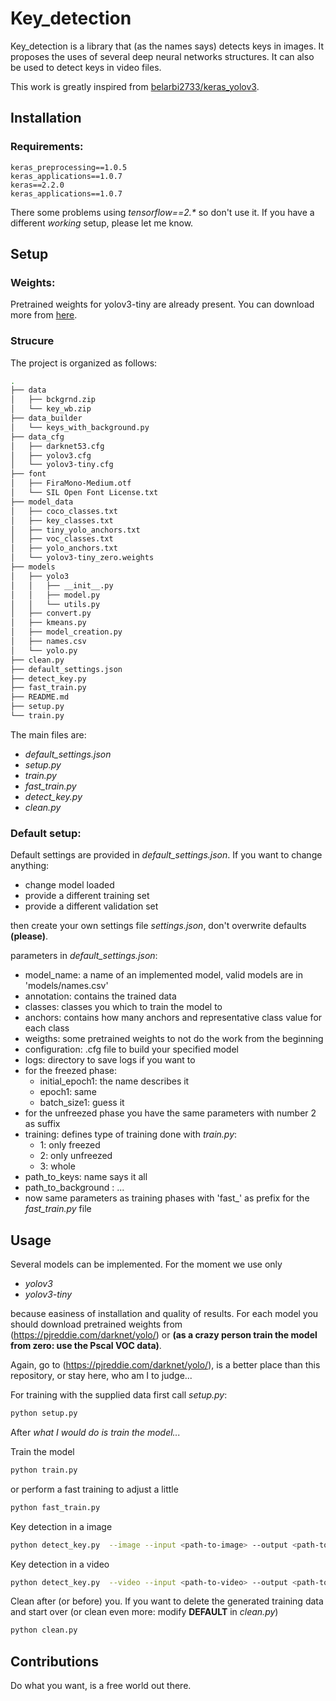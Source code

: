 # Key_detection

Key_detection is a library that (as the names says) detects keys
in images. It proposes the uses of several deep neural networks structures.
It can also be used to detect keys in video files.

This work is greatly inspired from [belarbi2733/keras_yolov3](https://github.com/belarbi2733/keras_yolov3). 

## Installation

### Requirements:
    keras_preprocessing==1.0.5
    keras_applications==1.0.7
    keras==2.2.0
    keras_applications==1.0.7
    
There some problems using _tensorflow==2.*_ so don't use it.
If you have a different _working_ setup, please let me know.

## Setup

### Weights:
Pretrained weights for yolov3-tiny are already present. You can download
more from [here](https://pjreddie.com/darknet/).

### Strucure
The project is organized as follows:
```bash
.
├── data
│   ├── bckgrnd.zip
│   └── key_wb.zip
├── data_builder
│   └── keys_with_background.py
├── data_cfg
│   ├── darknet53.cfg
│   ├── yolov3.cfg
│   └── yolov3-tiny.cfg
├── font
│   ├── FiraMono-Medium.otf
│   └── SIL Open Font License.txt
├── model_data
│   ├── coco_classes.txt
│   ├── key_classes.txt
│   ├── tiny_yolo_anchors.txt
│   ├── voc_classes.txt
│   ├── yolo_anchors.txt
│   └── yolov3-tiny_zero.weights
├── models
│   ├── yolo3
│   │   ├── __init__.py
│   │   ├── model.py
│   │   └── utils.py
│   ├── convert.py
│   ├── kmeans.py
│   ├── model_creation.py
│   ├── names.csv
│   └── yolo.py
├── clean.py
├── default_settings.json
├── detect_key.py
├── fast_train.py
├── README.md
├── setup.py
└── train.py
```

The main files are:
* _default_settings.json_
* _setup.py_
* _train.py_
* _fast_train.py_
* _detect_key.py_
* _clean.py_

### Default setup:
Default settings are provided in _default_settings.json_. If you want to change 
anything:
* change model loaded
* provide a different training set
* provide a different validation set

then create your own settings file _settings.json_, don't overwrite defaults **(please)**.

parameters in _default_settings.json_:
* model_name: a name of an implemented model, valid models are in 'models/names.csv'
* annotation: contains the trained data
* classes: classes you which to train the model to
* anchors: contains how many anchors and representative class value for each class
* weigths: some pretrained weights to not do the work from the beginning
* configuration: .cfg file to build your specified model
* logs: directory to save logs if you want to
* for the freezed phase:
	* initial_epoch1: the name describes it
	* epoch1: same
	* batch_size1: guess it
* for the unfreezed phase you have the same parameters with number 2 as suffix
* training: defines type of training done with _train.py_:
	* 1: only freezed
	* 2: only unfreezed
	* 3: whole
* path_to_keys: name says it all
* path_to_background : ...
* now same parameters as training phases with 'fast_' as prefix for the _fast_train.py_ file

## Usage

Several models can be implemented. For the moment we use only

* _yolov3_ 
* _yolov3-tiny_ 

because easiness of installation and quality of results.
For each model you should download pretrained weights from 
(https://pjreddie.com/darknet/yolo/) or **(as a crazy person train the model from
zero: use the Pscal VOC data)**.

Again, go to (https://pjreddie.com/darknet/yolo/), is a better place than this
repository, or stay here, who am I to judge...

For training with the supplied data first call _setup.py_:
```bash
python setup.py
```

After _what I would do is train the model..._

Train the model
```bash
python train.py 
```
or perform a fast training to adjust a little
```bash
python fast_train.py 
```

Key detection in a image 
```bash
python detect_key.py  --image --input <path-to-image> --output <path-to-result-image>
```

Key detection in a video
```bash
python detect_key.py  --video --input <path-to-video> --output <path-to-result-video>
```

Clean after (or before) you. If you want to delete the generated training data and start over
(or clean even more: modify **DEFAULT** in _clean.py_)
```bash
python clean.py
```

## Contributions
Do what you want, is a free world out there.


